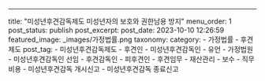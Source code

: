 ---
title: "미성년후견감독제도 미성년자의 보호와 권한남용 방지"
menu_order: 1
post_status: publish
post_excerpt: 
post_date: 2023-10-10 12:26:59
featured_image: _images/가정법률.png
taxonomy:
    category:
        - 가정법률
        - 후견제도
    post_tag:
        -  미성년후견감독제도
        -  후견인
        -  미성년후견감독인
        -  유언
        -  가정법원
        -  미성년후견감독인 선임
        -  후견감독인
        -  피후견인
        -  후견임무
        -  재산관리
        -  보수
        -  직무비용
        -  미성년후견감독 개시신고
        -  미성년후견감독 종료신고
